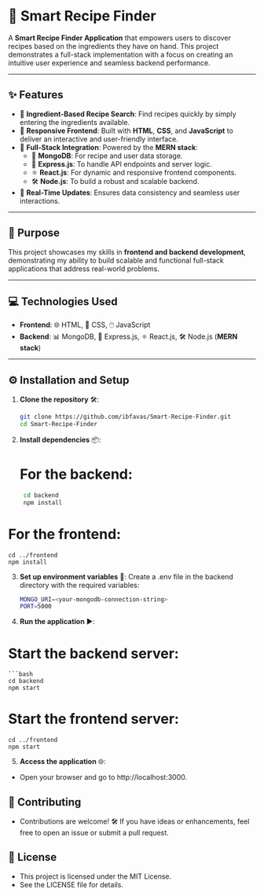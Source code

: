 # 🍳 Smart Recipe Finder

A **Smart Recipe Finder Application** that empowers users to discover recipes based on the ingredients they have on hand. This project demonstrates a full-stack implementation with a focus on creating an intuitive user experience and seamless backend performance.

---

## ✨ Features
- 🥕 **Ingredient-Based Recipe Search**: Find recipes quickly by simply entering the ingredients available.
- 🌟 **Responsive Frontend**: Built with **HTML**, **CSS**, and **JavaScript** to deliver an interactive and user-friendly interface.
- 💾 **Full-Stack Integration**: Powered by the **MERN stack**:
  - 📂 **MongoDB**: For recipe and user data storage.
  - 🚀 **Express.js**: To handle API endpoints and server logic.
  - ⚛️ **React.js**: For dynamic and responsive frontend components.
  - 🛠️ **Node.js**: To build a robust and scalable backend.
- 🔄 **Real-Time Updates**: Ensures data consistency and seamless user interactions.

---

## 🎯 Purpose
This project showcases my skills in **frontend and backend development**, demonstrating my ability to build scalable and functional full-stack applications that address real-world problems.

---

## 💻 Technologies Used
- **Frontend**: 🌐 HTML, 🎨 CSS, 🖱️ JavaScript
- **Backend**: 📊 MongoDB, 🚀 Express.js, ⚛️ React.js, 🛠️ Node.js (**MERN stack**)

---

## ⚙️ Installation and Setup

1. **Clone the repository** 🛠️:
   ```bash
   git clone https://github.com/ibfavas/Smart-Recipe-Finder.git
   cd Smart-Recipe-Finder

2. **Install dependencies** 📦:
   # For the backend:
   ```bash
    cd backend
    npm install
  # For the frontend:
    cd ../frontend
    npm install

3. **Set up environment variables** 🔐:
   Create a .env file in the backend directory with the required variables:
   ```bash
   MONGO_URI=<your-mongodb-connection-string>
   PORT=5000

4. **Run the application** ▶️:
  # Start the backend server:
    ```bash
    cd backend
    npm start
  # Start the frontend server:
    cd ../frontend
    npm start

 5. **Access the application** 🌐:

 - Open your browser and go to http://localhost:3000.

## 🤝 Contributing
 - Contributions are welcome! 🛠️ If you have ideas or enhancements, feel free to open an issue or submit a pull request.

## 📜 License
- This project is licensed under the MIT License.
- See the LICENSE file for details.
    
